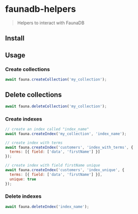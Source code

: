 # faunadb-helpers
> Helpers to interact with FaunaDB


## Install


## Usage

### Create collections
```js
await fauna.createCollection('my_collection');
```

## Delete collections
```js
await fauna.deleteCollection('my_collection');
```

### Create indexes
```js
// create an index called "index_name"
await fauna.createIndex('my_collection', 'index_name');

// create index with terms
await fauna.createIndex('customers', 'index_with_terms', {
  terms: [{ field: ['data', 'firstName'] }]
});

// create index with field firstName unique
await fauna.createIndex('customers', 'index_unique', {
  terms: [{ field: ['data', 'firstName'] }],
  unique: true
});
```

### Delete indexes
```js
await fauna.deleteIndex('index_name');
```
